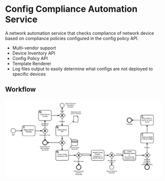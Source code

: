 # Config Compliance Automation Service
A network automation service that checks compliance of network device based on compliance policies
configured in the config policy API.
- Multi-vendor support
- Device Inventory API
- Config Policy API
- Template Renderer
- Log files output to easily determine what configs are not deployed to specific devices


## Workflow
![Alt Text](Workflow.png?raw=True)
